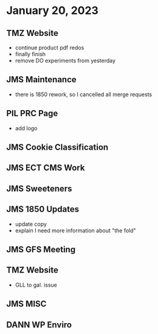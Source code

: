 # January 20, 2023

## TMZ Website
- continue product pdf redos
- finally finish
- remove DO experiments from yesterday

## JMS Maintenance
- there is 1850 rework, so I cancelled all merge requests

## PIL PRC Page
- add logo

## JMS Cookie Classification

## JMS ECT CMS Work

## JMS Sweeteners

## JMS 1850 Updates
- update copy
- explain I need more information about "the fold"

## JMS GFS Meeting

## TMZ Website
- GLL to gal. issue

## JMS MISC

## DANN WP Enviro
